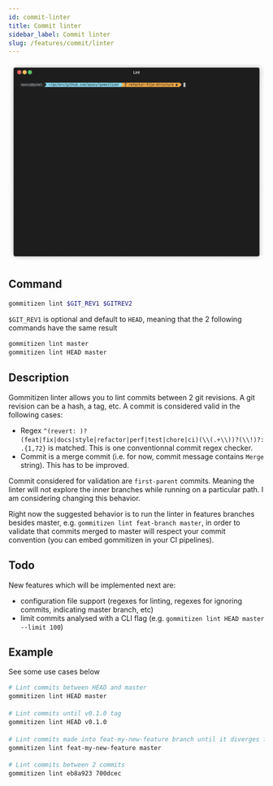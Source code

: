 ```yaml
---
id: commit-linter
title: Commit linter
sidebar_label: Commit linter
slug: /features/commit/linter
---
```


![Commit CLI gif](../static/img/gif/lint.gif)

## Command

```bash
gommitizen lint $GIT_REV1 $GITREV2
```

`$GIT_REV1` is optional and default to `HEAD`, meaning that the 2 following commands have the same result


```bash
gommitizen lint master
gommitizen lint HEAD master
```

## Description

Gommitizen linter allows you to lint commits between 2 git revisions. A git revision can be a hash, a tag, etc. A commit is considered valid in the following cases:

- Regex `^(revert: )?(feat|fix|docs|style|refactor|perf|test|chore|ci)(\\(.+\\))?(\\!)?: .{1,72}` is matched. This is one conventionnal commit regex checker.
- Commit is a merge commit (i.e. for now, commit message contains `Merge` string). This has to be improved.

Commit considered for validation are `first-parent` commits. Meaning the linter will not explore the inner branches while running on a particular path. I am considering changing this behavior.

Right now the suggested behavior is to run the linter in features branches besides master, e.g. `gommitizen lint feat-branch master`, in order to validate that commits merged to master will respect your commit convention (you can embed gommitizen in your CI pipelines).

## Todo

New features which will be implemented next are:

- configuration file support (regexes for linting, regexes for ignoring commits, indicating master branch, etc)
- limit commits analysed with a CLI flag (e.g. `gommitizen lint HEAD master --limit 100`)

## Example

See some use cases below

```bash
# Lint commits between HEAD and master
gommitizen lint HEAD master

# Lint commits until v0.1.0 tag
gommitizen lint HEAD v0.1.0

# Lint commits made into feat-my-new-feature branch until it diverges from master
gommitizen lint feat-my-new-feature master

# Lint commits between 2 commits
gommitizen lint eb8a923 700dcec
```
